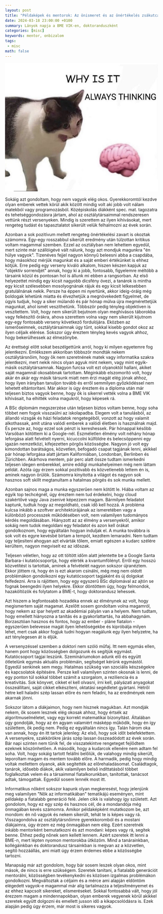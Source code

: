 ```yaml
---
layout: post
title: "Példaképek és mentorok: Az önismeret és az önértékelés zsákutcái a kutatói pályán"
date: 2024-03-18 23:00:00 +0100
summary: Lányok napja a BME VIK-en, doktoranduszként
categories: [misc]
keywords: mentor, onbizalom
tags:
 - misc
math: false
---
```


![A meme depicting a cat yelling at a brain, with the caption "Why is it always thinking".](/assets/posts/2024-03-18-peldakepek-es-mentorok/cat_brain_why_is_it_thinking.jpg)

Sokáig azt gondoltam, hogy nem vagyok elég okos. Gyerekkoromtól kezdve olyan emberek vettek körül
akik között mindig volt aki jobb volt nálam matekból vagy programozásból. Középiskolás diákként
spec. mat. tagozatra és tehetséggondozásra jártam, ahol az osztálytársaimmal rendszeresen vettünk
részt versenyeken. Mindig is szerettem az ilyen kihívásokat, mert rengeteg tudást és tapasztalatot
sikerült velük felhalmozni az évek során.

Azonban a sok pozitívum mellett rengeteg önértékelési zavart is okoztak számomra. Egy-egy rosszabbul
sikerült eredmény után túlzottan kritikus voltam magammal szemben. Ezzel az osztályban nem lehettem egyedül,
mert szinte már szállóigévé vált nálunk, hogy azt mondjuk magunkra "én hülye vagyok". Tizenéves fejjel
nagyon könnyű beleesni abba a csapdába, hogy másokhoz mérjük magunkat és a saját emberi értékünket is
ehhez kötjük. Erre pedig egy verseny kiváló alkalom, hiszen készen kapjuk az "objektív sorrendjét" annak,
hogy ki a jobb, fontosabb, figyelemre méltóbb a társaink közül és pontosan hol is állunk mi ebben a
rangsorban. Az első helyezettet mindig egy kicsit nagyobb dicsfény övezi, a tanárok is mintha egy kicsit
szélesebben mosolyognának rájuk és egy kicsit lelkesebben gratulálnának nekik. Persze ha éppen mi nyertünk,
akkor ideig-óráig még boldogak lehetünk miatta és élvezhetjük a megnövekedett figyelmet, de úgyis tudjuk,
hogy a siker múlandó és pár hónap múlva újra megmérettetjük magunkat, ahol ismét veszíthetünk. Többször
pedig tényleg objektíven is veszítettem. Volt, hogy nem sikerült bejutnom olyan meghívásos táborokba vagy
felkészítő órákra, ahova szerettem volna vagy nem sikerült kijutnom egy-egy fontosabb verseny következő
fordulójára. Eközben az ismerőseimnek, osztálytársaimnak úgy tűnt, sokkal kisebb gondot okoz az ilyen
céljaik elérése. Sokszor úgy éreztem tényleg kevés vagyok ahhoz, hogy bekerülhessek az élmezőnybe.

Az érettségi előtt sokat beszélgettünk arról, hogy ki milyen egyetemre fog jelentkezni. Emlékszem akkoriban
többször mondták nekem osztálytársnőim, hogy ők nem szeretnének matek vagy informatika szakra jelentkezni,
mert nekik nincs olyan agyuk mint nekem, vagy mint egyik-másik osztálytársamnak. Nagyon furcsa volt ezt
olyanoktól hallani, akiket saját magamnál okosabbnak tartottam. Méginkább elszomorító volt, hogy akár én
akár egy másik társunk miatt nem érzi magát elég jónak ahhoz, hogy ilyen irányban tanuljon tovább és erről
semmilyen győzködéssel nem lehetett eltántorítani. Már akkor is úgy éreztem és a diploma után már teljesen
biztos vagyok benne, hogy ők is sikerrel vették volna a BME VIK kihívásait, ha elhitték volna magukról,
hogy képesek rá.

A BSc diplomám megszerzése után teljesen biztos voltam benne, hogy soha többet nem fogok visszaülni az
iskolapadba. Elegem volt a tanulásból, az állandó vizsgák és házi feladatok rengetegéből, vonzott az hogy
valamit alkothassak, amit utána valódi emberek a valódi életben is használnak majd. És persze az, hogy
ezzel sok pénzt is kereshessek. Pár hónappal később Varsóban kötöttem ki a Google-nél. Eszméletlen élmény
volt néhány hónap leforgása alatt felvételt nyerni, kicuccolni külföldre és belecsöppenni egy igazán
nemzetközi, kifejezetten pörgős közösségbe. Nagyon jó volt egy kimondottan barátságos, közvetlen, befogadó
csapat tagjának lenni, akikkel pár hónap leforgása alatt jártam Kaliforniában, Londonban, Berlinben és
Zürichben. Akárhova mentem, pár perc alatt össze tudtam ismerkedni teljesen idegen emberekkel, amire eddigi
munkahelyeimen még nem láttam példát. Azóta úgy érzem sokkal pozitívabb és közvetlenebb lettem én is, aminek
nagyon örülök. Számomra kinyitotta a világot és nagyon sok hasznos soft skillt megtanultam a hatalmas pörgés
és sok munka mellett.

Azonban sajnos maga a munka egyszerűen nem kötött le. Hiába voltam az egyik top techcégnél, úgy éreztem nem
tud érdekelni, hogy cloud szakértővé vagy Java zsenivé képezzem magam. Bármilyen feladatot kaptunk, tudtuk
hogy az megoldható, csak idő kell hozzá. A probléma kulcsa inkább a szoftver architektúrájának az ismeretében
vagy a különböző processzek működésében volt, nem valamilyen tudományos kérdés megoldásában. Hiányzott az az
élmény a versenyekről, amikor sokáig nem tudok megoldani egy feladatot és azon kell órákat gondolkoznom, hogy
egyáltalán hogyan induljak el. A munka továbbra is sok volt és egyre kevésbé bírtam a tempót, kezdtem lemaradni.
Nem tudtam úgy teljesíteni ahogyan azt elvárták tőlem, emiatt egészen a kudarc szélére kerültem, nagyon megviselt
ez az időszak.

Teljesen véletlen, hogy az ott töltött időm alatt jelentette be a Google Santa Barbara-i kutatócsoportja,
hogy elérték a kvantumfölényt. Erről egy hosszú közvetítést is tartottak, aminek a felvételét nagyon sokszor
újranéztem. Ekkor jöttem rá, hogy én is ezt akarom csinálni, még meg nem oldott problémákon gondolkozni egy
kutatócsoport tagjaként és új dolgokat felfedezni. Arra is rájöttem, hogy egy egyszerű BSc diplomával az ajtón
se fognak beengedni ilyen helyekre. Ekkor döntöttem úgy, hogy felmondok, hazaköltözök és folytatom a BME-t, hogy
doktorandusz lehessek.

Azt hiszem a legfontosabb hozadéka ennek az élménynek az volt, hogy megismertem saját magamat. Azelőtt sosem
gondoltam volna magamról, hogy nekem az ipar helyett az akadémiai pályán van a helyem. Nem tudtam, hogy emellett
hiányozna a tanítás és a gyakorlattartás, ha abbahagynám. Borzasztóan hasznos és fontos, hogy az ember - pláne
fiatalon - egyszerűen belevesse magát ilyen lehetőségekbe és kipróbálja milyen lehet, mert csak akkor fogjuk tudni
hogyan reagálunk egy ilyen helyzetre, ha azt ténylegesen át is éljük.

A versenyzéssel szemben a doktori nem szóló műfaj. Itt nem egymás ellen, hanem pont hogy közösségben dolgozunk és
segítjük egymást. Kutatócsoport tagjai leszünk. Szemináriumokon adunk elő és együtt ötletelünk egymás aktuális
problémáin, segítséget kérünk egymástól. Egyedül senkinek sem megy. Hatalmas szükség van szociális készségekre és
kapcsolatok építésére. Persze kell valamilyen szinten okosnak is lenni, de egy ponton túl sokkal többet számít a
szorgalom, a reziliencia és a kreativitás. Sok könyvet, cikket el kell olvasni, írni kell, pályázati anyagokat
összeállítani, saját cikket elkészíteni, oktatási segédletet gyártani. Hétről hétre kell haladni szép lassan előre
és nem feladni, ha az eredmények nem akarnak jönni.

Sokszor látom a diákjaimon, hogy nem hisznek magukban. Azt mondják nekem, ők sosem lesznek elég okosak ahhoz, hogy
értsék az algoritmuselméletet, vagy egy korrekt matematikai bizonyítást. Általában úgy gondolják, hogy az én agyam
valamiért másképp működik, hogy én így születtem, ők pedig nem. Pedig ez egyáltalán nincs így. Talán három oka van
annak, hogy én itt tartok jelenleg: Az első, hogy sok időt belefektettem. A versenyekre, szakkörökre járás szép lassan
összeadódott az évek során. Bár napi szinten nem tűnik fel, de visszatekintve rengeteget fejlődtem ezeknek köszönhetően.
A második, hogy a kudarcok ellenére nem adtam fel soha. Volt, hogy sokáig tartott felállni belőlük, de valahogy mindig
sikerült, leporoltam magam és mentem tovább előre. A harmadik, pedig hogy mindig voltak mellettem olyanok, akik segítették
az előrehaladásomat. Családtagok, tanárok, idősebb diákok, akik valamilyen belső indíttatásból többet foglalkoztak velem
és a társaimmal fiatalkorunkban, tanítottak, tanácsot adtak, támogattak. Egyedül sosem lennék most itt. 

Informatikus nőként sokszor kapunk olyan megkeresést, hogy jelenjünk meg valamilyen "Nők az informatikában" tematikájú
eseményen, mint példakép a fiatalabb generáció felé. Jelen cikk is valahogy így született. Azt gondolom, hogy ez egy
szép és hasznos cél, de a mondandója még önmagában kevés számomra. Amikor példaképként mutatkozom be, azt mondom: én nő
vagyok és nekem sikerült, tehát te is képes vagy rá. Visszagondolva az osztálytársnőimre gyerekkoromból és a mostani
diákjaimra, úgy érzem ez még önmagában nem elég. Ezért szeretnék inkább mentorként bemutatkozni és azt mondani: képes
vagy rá, segítek benne. Ehhez pedig nőnek sem kellett lennem. Azért szeretek itt lenni a BME-n, mert lépten nyomon
mentorokba ütközöm. Mind a tanárainkban, kollégáinkban és doktorandusz társainkban is megvan az a közvetlen, segítő
hozzáállás, ami miatt úgy érzem érdemes ebbe a közösségbe tartozni.

Manapság már azt gondolom, hogy bár sosem leszek olyan okos, mint mások, de nincs is erre szükségem. Szeretek tanítani,
a fiatalabb generációt mentorálni, közösségben tevékenykedni és közösen izgalmas problémákon gondolkozni. Megváltoztak
a céljaim és a mérce ami alapján eldöntöm elégedett vagyok-e magammal már alig tartalmazza a teljesítményemet és az ehhez
kapcsolt sikereket, elismeréseket. Sokkal fontosabbá vált, hogy jól érezzem magam a mindennapokban, olyan emberek vegyenek
körül akikkel szeretek együtt dolgozni és emellett jusson idő a kikapcsolódásra is. Ezek alapján pedig úgy érzem, már most
is sikeres vagyok.

